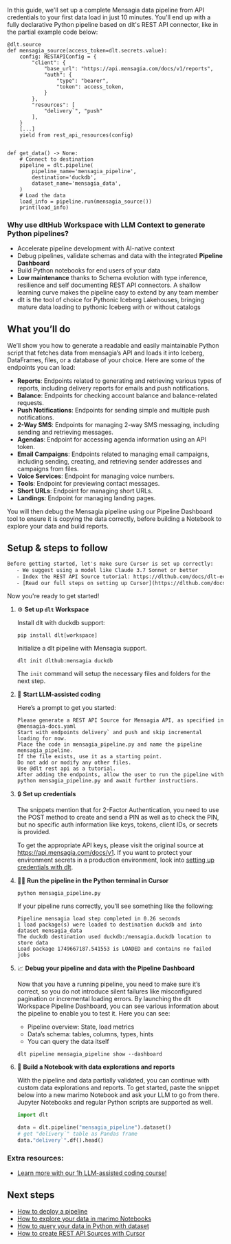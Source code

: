 In this guide, we'll set up a complete Mensagia data pipeline from API credentials to your first data load in just 10 minutes. You'll end up with a fully declarative Python pipeline based on dlt's REST API connector, like in the partial example code below:

```python-outcome
@dlt.source
def mensagia_source(access_token=dlt.secrets.value):
    config: RESTAPIConfig = {
        "client": {
            "base_url": "https://api.mensagia.com/docs/v1/reports",
            "auth": {
                "type": "bearer",
                "token": access_token,
            }
        },
        "resources": [
            "delivery`", "push"
        ],
    }
    [...]
    yield from rest_api_resources(config)


def get_data() -> None:
    # Connect to destination
    pipeline = dlt.pipeline(
        pipeline_name='mensagia_pipeline',
        destination='duckdb',
        dataset_name='mensagia_data', 
    )
    # Load the data
    load_info = pipeline.run(mensagia_source())
    print(load_info) 
```

### Why use dltHub Workspace with LLM Context to generate Python pipelines?

- Accelerate pipeline development with AI-native context
- Debug pipelines, validate schemas and data with the integrated **Pipeline Dashboard**
- Build Python notebooks for end users of your data
- **Low maintenance** thanks to Schema evolution with type inference, resilience and self documenting REST API connectors. A shallow learning curve makes the pipeline easy to extend by any team member
- dlt is the tool of choice for Pythonic Iceberg Lakehouses, bringing mature data loading to pythonic Iceberg with or without catalogs

## What you’ll do

We’ll show you how to generate a readable and easily maintainable Python script that fetches data from mensagia’s API and loads it into Iceberg, DataFrames, files, or a database of your choice. Here are some of the endpoints you can load:

- **Reports**: Endpoints related to generating and retrieving various types of reports, including delivery reports for emails and push notifications.
- **Balance**: Endpoints for checking account balance and balance-related requests.
- **Push Notifications**: Endpoints for sending simple and multiple push notifications.
- **2-Way SMS**: Endpoints for managing 2-way SMS messaging, including sending and retrieving messages.
- **Agendas**: Endpoint for accessing agenda information using an API token.
- **Email Campaigns**: Endpoints related to managing email campaigns, including sending, creating, and retrieving sender addresses and campaigns from files.
- **Voice Services**: Endpoint for managing voice numbers.
- **Tools**: Endpoint for previewing contact messages.
- **Short URLs**: Endpoint for managing short URLs.
- **Landings**: Endpoint for managing landing pages.

You will then debug the Mensagia pipeline using our Pipeline Dashboard tool to ensure it is copying the data correctly, before building a Notebook to explore your data and build reports.

## Setup & steps to follow

```default
Before getting started, let's make sure Cursor is set up correctly:
   - We suggest using a model like Claude 3.7 Sonnet or better
   - Index the REST API Source tutorial: https://dlthub.com/docs/dlt-ecosystem/verified-sources/rest_api/ and add it to context as **@dlt rest api**
   - [Read our full steps on setting up Cursor](https://dlthub.com/docs/dlt-ecosystem/llm-tooling/cursor-restapi#23-configuring-cursor-with-documentation)
```

Now you're ready to get started!

1. ⚙️ **Set up `dlt` Workspace**
    
    Install dlt with duckdb support:
    ```shell
    pip install dlt[workspace]
    ```

    Initialize a dlt pipeline with Mensagia support.
    ```shell
    dlt init dlthub:mensagia duckdb
    ```

    The `init` command will setup the necessary files and folders for the next step.
    
2. 🤠 **Start LLM-assisted coding**
    
    Here’s a prompt to get you started:
    
    ```prompt
    Please generate a REST API Source for Mensagia API, as specified in @mensagia-docs.yaml 
    Start with endpoints delivery` and push and skip incremental loading for now. 
    Place the code in mensagia_pipeline.py and name the pipeline mensagia_pipeline. 
    If the file exists, use it as a starting point. 
    Do not add or modify any other files. 
    Use @dlt rest api as a tutorial. 
    After adding the endpoints, allow the user to run the pipeline with python mensagia_pipeline.py and await further instructions.
    ```

    
3. 🔒 **Set up credentials** 
    
    The snippets mention that for 2-Factor Authentication, you need to use the POST method to create and send a PIN as well as to check the PIN, but no specific auth information like keys, tokens, client IDs, or secrets is provided.
    
    To get the appropriate API keys, please visit the original source at https://api.mensagia.com/docs/v1.
    If you want to protect your environment secrets in a production environment, look into [setting up credentials with dlt](https://dlthub.com/docs/walkthroughs/add_credentials).
    
4. 🏃‍♀️ **Run the pipeline in the Python terminal in Cursor**
    
    ```shell
    python mensagia_pipeline.py
    ```
    
    If your pipeline runs correctly, you’ll see something like the following:
    
    ```shell
    Pipeline mensagia load step completed in 0.26 seconds
    1 load package(s) were loaded to destination duckdb and into dataset mensagia_data
    The duckdb destination used duckdb:/mensagia.duckdb location to store data
    Load package 1749667187.541553 is LOADED and contains no failed jobs
    ```
    
5. 📈 **Debug your pipeline and data with the Pipeline Dashboard**

    Now that you have a running pipeline, you need to make sure it’s correct, so you do not introduce silent failures like misconfigured pagination or incremental loading errors. By launching the dlt Workspace Pipeline Dashboard, you can see various information about the pipeline to enable you to test it. Here you can see:
    - Pipeline overview: State, load metrics
    - Data’s schema: tables, columns, types, hints
    - You can query the data itself
    
    ```shell
    dlt pipeline mensagia_pipeline show --dashboard
    ```
    
6. 🐍 **Build a Notebook with data explorations and reports**

    With the pipeline and data partially validated, you can continue with custom data explorations and reports. To get started, paste the snippet below into a new marimo Notebook and ask your LLM to go from there. Jupyter Notebooks and regular Python scripts are supported as well.

    
    ```python
    import dlt

   data = dlt.pipeline("mensagia_pipeline").dataset()
   # get "delivery`" table as Pandas frame
   data."delivery`".df().head()
    ```

### Extra resources:

- [Learn more with our 1h LLM-assisted coding course!](https://www.youtube.com/watch?v=GGid70rnJuM)

## Next steps

- [How to deploy a pipeline](https://dlthub.com/docs/walkthroughs/deploy-a-pipeline)
- [How to explore your data in marimo Notebooks](https://dlthub.com/docs/general-usage/dataset-access/marimo)
- [How to query your data in Python with dataset](https://dlthub.com/docs/general-usage/dataset-access/dataset)
- [How to create REST API Sources with Cursor](https://dlthub.com/docs/dlt-ecosystem/llm-tooling/cursor-restapi)